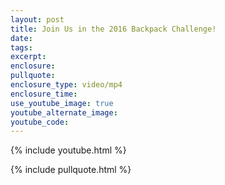 ```yaml
---
layout: post
title: Join Us in the 2016 Backpack Challenge!
date:
tags:
excerpt:
enclosure:
pullquote:
enclosure_type: video/mp4
enclosure_time:
use_youtube_image: true
youtube_alternate_image:
youtube_code:
---
```

{% include youtube.html %}

{% include pullquote.html %}
